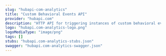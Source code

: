 ```yaml
---
slug: "hubapi-com-analytics"
title: "Custom Behavioral Events API"
provider: "hubapi.com"
description: "HTTP API for triggering instances of custom behavioral events"
logo: "hubapi.com-analytics-logo.png"
logoMediaType: "image/png"
tags: []
stubs: "hubapi.com-analytics-stubs.json"
swagger: "hubapi.com-analytics-swagger.json"
---
```

